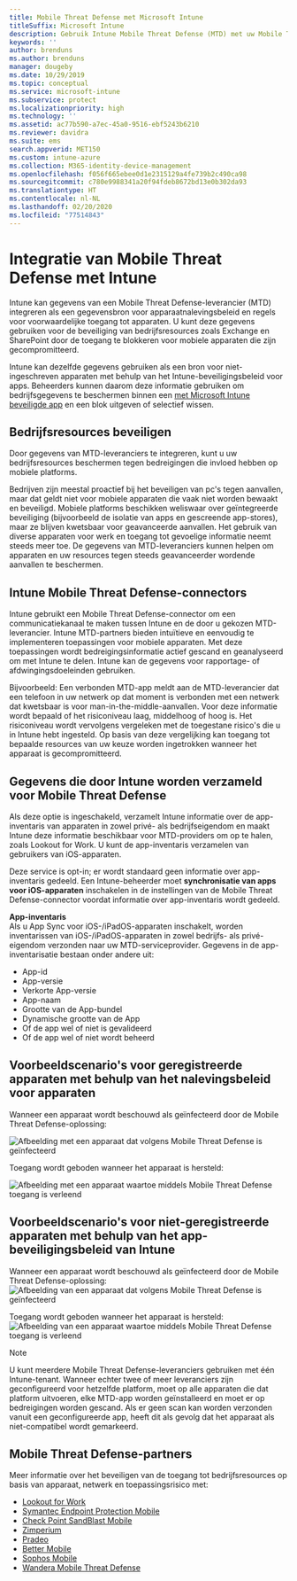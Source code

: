 ```yaml
---
title: Mobile Threat Defense met Microsoft Intune
titleSuffix: Microsoft Intune
description: Gebruik Intune Mobile Threat Defense (MTD) met uw Mobile Threat Defense-partner om toegang tot bedrijfsresources te beveiligen op basis van het apparaatrisico.
keywords: ''
author: brenduns
ms.author: brenduns
manager: dougeby
ms.date: 10/29/2019
ms.topic: conceptual
ms.service: microsoft-intune
ms.subservice: protect
ms.localizationpriority: high
ms.technology: ''
ms.assetid: ac77b590-a7ec-45a0-9516-ebf5243b6210
ms.reviewer: davidra
ms.suite: ems
search.appverid: MET150
ms.custom: intune-azure
ms.collection: M365-identity-device-management
ms.openlocfilehash: f056f665ebee0d1e2315129a4fe739b2c490ca98
ms.sourcegitcommit: c780e9988341a20f94fdeb8672bd13e0b302da93
ms.translationtype: HT
ms.contentlocale: nl-NL
ms.lasthandoff: 02/20/2020
ms.locfileid: "77514843"
---
```

# <a name="mobile-threat-defense-integration-with-intune"></a>Integratie van Mobile Threat Defense met Intune

Intune kan gegevens van een Mobile Threat Defense-leverancier (MTD) integreren als een gegevensbron voor apparaatnalevingsbeleid en regels voor voorwaardelijke toegang tot apparaten. U kunt deze gegevens gebruiken voor de beveiliging van bedrijfsresources zoals Exchange en SharePoint door de toegang te blokkeren voor mobiele apparaten die zijn gecompromitteerd.

Intune kan dezelfde gegevens gebruiken als een bron voor niet-ingeschreven apparaten met behulp van het Intune-beveiligingsbeleid voor apps. Beheerders kunnen daarom deze informatie gebruiken om bedrijfsgegevens te beschermen binnen een [met Microsoft Intune beveiligde app](~/apps/apps-supported-intune-apps.md) en een blok uitgeven of selectief wissen.

## <a name="protect-corporate-resources"></a>Bedrijfsresources beveiligen

Door gegevens van MTD-leveranciers te integreren, kunt u uw bedrijfsresources beschermen tegen bedreigingen die invloed hebben op mobiele platforms.  

Bedrijven zijn meestal proactief bij het beveiligen van pc's tegen aanvallen, maar dat geldt niet voor mobiele apparaten die vaak niet worden bewaakt en beveiligd. Mobiele platforms beschikken weliswaar over geïntegreerde beveiliging (bijvoorbeeld de isolatie van apps en gescreende app-stores), maar ze blijven kwetsbaar voor geavanceerde aanvallen. Het gebruik van diverse apparaten voor werk en toegang tot gevoelige informatie neemt steeds meer toe. De gegevens van MTD-leveranciers kunnen helpen om apparaten en uw resources tegen steeds geavanceerder wordende aanvallen te beschermen.

## <a name="intune-mobile-threat-defense-connectors"></a>Intune Mobile Threat Defense-connectors

Intune gebruikt een Mobile Threat Defense-connector om een communicatiekanaal te maken tussen Intune en de door u gekozen MTD-leverancier. Intune MTD-partners bieden intuïtieve en eenvoudig te implementeren toepassingen voor mobiele apparaten. Met deze toepassingen wordt bedreigingsinformatie actief gescand en geanalyseerd om met Intune te delen. Intune kan de gegevens voor rapportage- of afdwingingsdoeleinden gebruiken.

Bijvoorbeeld: Een verbonden MTD-app meldt aan de MTD-leverancier dat een telefoon in uw netwerk op dat moment is verbonden met een netwerk dat kwetsbaar is voor man-in-the-middle-aanvallen. Voor deze informatie wordt bepaald of het risiconiveau laag, middelhoog of hoog is. Het risiconiveau wordt vervolgens vergeleken met de toegestane risico's die u in Intune hebt ingesteld. Op basis van deze vergelijking kan toegang tot bepaalde resources van uw keuze worden ingetrokken wanneer het apparaat is gecompromitteerd.

## <a name="data-that-intune-collects-for-mobile-threat-defense"></a>Gegevens die door Intune worden verzameld voor Mobile Threat Defense

Als deze optie is ingeschakeld, verzamelt Intune informatie over de app-inventaris van apparaten in zowel privé- als bedrijfseigendom en maakt Intune deze informatie beschikbaar voor MTD-providers om op te halen, zoals Lookout for Work. U kunt de app-inventaris verzamelen van gebruikers van iOS-apparaten.

Deze service is opt-in; er wordt standaard geen informatie over app-inventaris gedeeld. Een Intune-beheerder moet **synchronisatie van apps voor iOS-apparaten** inschakelen in de instellingen van de Mobile Threat Defense-connector voordat informatie over app-inventaris wordt gedeeld.

**App-inventaris**  
Als u App Sync voor iOS-/iPadOS-apparaten inschakelt, worden inventarissen van iOS-/iPadOS-apparaten in zowel bedrijfs- als privé-eigendom verzonden naar uw MTD-serviceprovider. Gegevens in de app-inventarisatie bestaan onder andere uit:

- App-id
- App-versie
- Verkorte App-versie
- App-naam
- Grootte van de App-bundel
- Dynamische grootte van de App
- Of de app wel of niet is gevalideerd
- Of de app wel of niet wordt beheerd

## <a name="sample-scenarios-for-enrolled-devices-using-device-compliance-policies"></a>Voorbeeldscenario's voor geregistreerde apparaten met behulp van het nalevingsbeleid voor apparaten

Wanneer een apparaat wordt beschouwd als geïnfecteerd door de Mobile Threat Defense-oplossing:

![Afbeelding met een apparaat dat volgens Mobile Threat Defense is geïnfecteerd](./media/mobile-threat-defense/MTD-image-1.png)

Toegang wordt geboden wanneer het apparaat is hersteld:

![Afbeelding met een apparaat waartoe middels Mobile Threat Defense toegang is verleend](./media/mobile-threat-defense/MTD-image-2.png)

## <a name="sample-scenarios-for-unenrolled-devices-using-intune-app-protection-policies"></a>Voorbeeldscenario's voor niet-geregistreerde apparaten met behulp van het app-beveiligingsbeleid van Intune

Wanneer een apparaat wordt beschouwd als geïnfecteerd door de Mobile Threat Defense-oplossing:<br>
![Afbeelding van een apparaat dat volgens Mobile Threat Defense is geïnfecteerd](./media/mobile-threat-defense/MTD-image-3.png)

Toegang wordt geboden wanneer het apparaat is hersteld:<br>
![Afbeelding van een apparaat waartoe middels Mobile Threat Defense toegang is verleend](./media/mobile-threat-defense/MTD-image-4.png)

> [!NOTE]
> U kunt meerdere Mobile Threat Defense-leveranciers gebruiken met één Intune-tenant. Wanneer echter twee of meer leveranciers zijn geconfigureerd voor hetzelfde platform, moet op alle apparaten die dat platform uitvoeren, elke MTD-app worden geïnstalleerd en moet er op bedreigingen worden gescand. Als er geen scan kan worden verzonden vanuit een geconfigureerde app, heeft dit als gevolg dat het apparaat als niet-compatibel wordt gemarkeerd. 

## <a name="mobile-threat-defense-partners"></a>Mobile Threat Defense-partners

Meer informatie over het beveiligen van de toegang tot bedrijfsresources op basis van apparaat, netwerk en toepassingsrisico met:

- [Lookout for Work](lookout-mobile-threat-defense-connector.md)
- [Symantec Endpoint Protection Mobile](skycure-mobile-threat-defense-connector.md)
- [Check Point SandBlast Mobile](checkpoint-sandblast-mobile-mobile-threat-defense-connector.md)
- [Zimperium](zimperium-mobile-threat-defense-connector.md)
- [Pradeo](pradeo-mobile-threat-defense-connector.md)
- [Better Mobile](better-mobile-threat-defense-connector.md)
- [Sophos Mobile](sophos-mtd-connector.md)
- [Wandera Mobile Threat Defense](wandera-mtd-connector.md)
